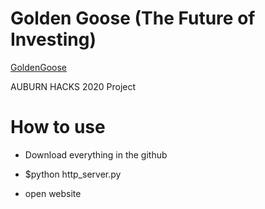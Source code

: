 
# Golden Goose (The Future of Investing)

[GoldenGoose](http://goldengoose.tech)

AUBURN HACKS 2020 Project


# How to use

- Download everything in the github

- $python http_server.py

- open website
